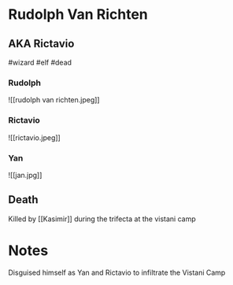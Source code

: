 # Rudolph Van Richten
## AKA Rictavio
#wizard #elf #dead 
### Rudolph
![[rudolph van richten.jpeg]]
### Rictavio
![[rictavio.jpeg]]
### Yan
![[jan.jpg]]
## Death 
Killed by [[Kasimir]] during the trifecta at the vistani camp
# Notes
Disguised himself as Yan and Rictavio to infiltrate the Vistani Camp